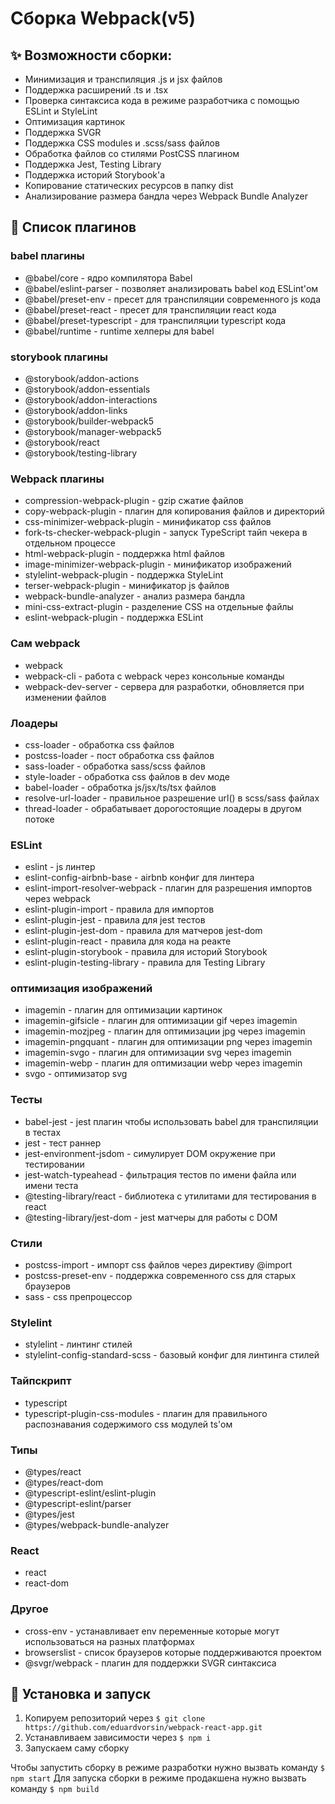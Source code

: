 # Сборка Webpack(v5)
## ✨ Возможности сборки:
- Минимизация и транспиляция .js и jsx файлов
- Поддержка расширений .ts и .tsx
- Проверка синтаксиса кода в режиме разработчика с помощью ESLint и StyleLint
- Оптимизация картинок
- Поддержка SVGR
- Поддержка CSS modules и .scss/sass файлов
- Обработка файлов со стилями PostCSS плагином
- Поддержка Jest, Testing Library
- Поддержка историй Storybook'а
- Копирование статических ресурсов в папку dist
- Анализирование размера бандла через Webpack Bundle Analyzer

## 📑 Список плагинов
### babel плагины
- @babel/core - ядро компилятора Babel
- @babel/eslint-parser - позволяет анализировать babel код ESLint'ом
- @babel/preset-env - пресет для транспиляции современного js кода
- @babel/preset-react - пресет для транспиляции react кода
- @babel/preset-typescript - для транспиляции typescript кода
- @babel/runtime - runtime хелперы для babel

### storybook плагины
- @storybook/addon-actions
- @storybook/addon-essentials
- @storybook/addon-interactions 
- @storybook/addon-links
- @storybook/builder-webpack5
- @storybook/manager-webpack5
- @storybook/react
- @storybook/testing-library

### Webpack плагины
- compression-webpack-plugin - gzip сжатие файлов
- copy-webpack-plugin - плагин для копирования файлов и директорий
- css-minimizer-webpack-plugin - минификатор css файлов
- fork-ts-checker-webpack-plugin - запуск TypeScript тайп чекера в отдельном процессе
- html-webpack-plugin - поддержка html файлов
- image-minimizer-webpack-plugin - минификатор изображений
- stylelint-webpack-plugin - поддержка StyleLint
- terser-webpack-plugin - минификатор js файлов
- webpack-bundle-analyzer - анализ размера бандла
- mini-css-extract-plugin - разделение CSS на отдельные файлы 
- eslint-webpack-plugin - поддержка ESLint

### Сам webpack
- webpack 
- webpack-cli - работа с webpack через консольные команды
- webpack-dev-server - сервера для разработки, обновляется при изменении файлов

### Лоадеры
- css-loader - обработка css файлов
- postcss-loader - пост обработка css файлов
- sass-loader - обработка sass/scss файлов
- style-loader - обработка css файлов в dev моде
- babel-loader - обработка js/jsx/ts/tsx файлов
- resolve-url-loader - правильное разрешение url() в scss/sass файлах
- thread-loader - обрабатывает дорогостоящие лоадеры в другом потоке

### ESLint
- eslint - js линтер
- eslint-config-airbnb-base - airbnb конфиг для линтера
- eslint-import-resolver-webpack - плагин для разрешения импортов через webpack
- eslint-plugin-import - правила для импортов
- eslint-plugin-jest - правила для jest тестов
- eslint-plugin-jest-dom - правила для матчеров jest-dom
- eslint-plugin-react - правила для кода на реакте
- eslint-plugin-storybook - правила для историй Storybook
- eslint-plugin-testing-library - правила для Testing Library


### оптимизация изображений
- imagemin - плагин для оптимизации картинок
- imagemin-gifsicle - плагин для оптимизации gif через imagemin
- imagemin-mozjpeg - плагин для оптимизации jpg через imagemin
- imagemin-pngquant - плагин для оптимизации png через imagemin
- imagemin-svgo - плагин для оптимизации svg через imagemin
- imagemin-webp - плагин для оптимизации webp через imagemin
- svgo - оптимизатор svg

### Тесты
- babel-jest - jest плагин чтобы использовать babel для транспиляции в тестах
- jest - тест раннер
- jest-environment-jsdom - симулирует DOM окружение при тестировании
- jest-watch-typeahead - фильтрация тестов по имени файла или имени теста
- @testing-library/react - библиотека с утилитами для тестирования в react
- @testing-library/jest-dom - jest матчеры для работы с DOM

### Стили
- postcss-import - импорт css файлов через директиву @import
- postcss-preset-env - поддержка современного css для старых браузеров
- sass - css препроцессор 

### Stylelint
- stylelint - линтинг стилей
- stylelint-config-standard-scss - базовый конфиг для линтинга стилей

### Тайпскрипт
- typescript
- typescript-plugin-css-modules - плагин для правильного распознавания содержимого css модулей ts'ом

### Типы
- @types/react  
- @types/react-dom
- @typescript-eslint/eslint-plugin
- @typescript-eslint/parser
- @types/jest
- @types/webpack-bundle-analyzer

### React
- react
- react-dom

### Другое
- cross-env - устанавливает env переменные которые могут использоваться на разных платформах
- browserslist - список браузеров которые поддерживаются проектом
- @svgr/webpack - плагин для поддержки SVGR синтаксиса

## 🚀 Установка и запуск
1. Копируем репозиторий через `$ git clone https://github.com/eduardvorsin/webpack-react-app.git`
2. Устанавливаем зависимости через `$ npm i`
3. Запускаем саму сборку

Чтобы запустить сборку в режиме разработки нужно вызвать команду `$ npm start`
Для запуска сборки в режиме продакшена нужно вызвать команду `$ npm build`


